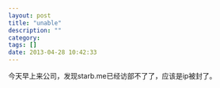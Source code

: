 ```yaml
---
layout: post
title: "unable"
description: ""
category: 
tags: []
date: 2013-04-28 10:42:33
---
```


今天早上来公司，发现starb.me已经访部不了了，应该是ip被封了。


